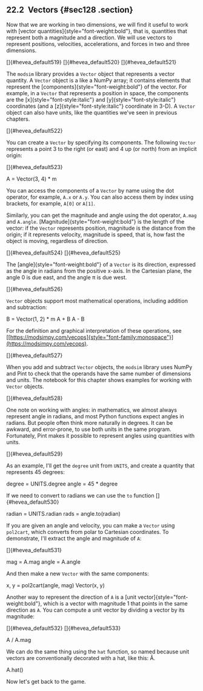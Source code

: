 ﻿22.2  Vectors {#sec128 .section}
-------------

Now that we are working in two dimensions, we will find it useful to
work with [vector quantities]{style="font-weight:bold"}, that is,
quantities that represent both a magnitude and a direction. We will use
vectors to represent positions, velocities, accelerations, and forces in
two and three dimensions.

[]{#hevea_default519} []{#hevea_default520} []{#hevea_default521}

The `modsim` library provides a `Vector` object that represents a vector
quantity. A `Vector` object is a like a NumPy array; it contains
elements that represent the [components]{style="font-weight:bold"} of
the vector. For example, in a `Vector` that represents a position in
space, the components are the [x]{style="font-style:italic"} and
[y]{style="font-style:italic"} coordinates (and a
[z]{style="font-style:italic"} coordinate in 3-D). A `Vector` object can
also have units, like the quantities we've seen in previous chapters.

[]{#hevea_default522}

You can create a `Vector` by specifying its components. The following
`Vector` represents a point 3 to the right (or east) and 4 up (or north)
from an implicit origin:

[]{#hevea_default523}

A = Vector(3, 4) \* m

You can access the components of a `Vector` by name using the dot
operator, for example, `A.x` or `A.y`. You can also access them by index
using brackets, for example, `A[0]` or `A[1]`.

Similarly, you can get the magnitude and angle using the dot operator,
`A.mag` and `A.angle`. [Magnitude]{style="font-weight:bold"} is the
length of the vector: if the `Vector` represents position, magnitude is
the distance from the origin; if it represents velocity, magnitude is
speed, that is, how fast the object is moving, regardless of direction.

[]{#hevea_default524} []{#hevea_default525}

The [angle]{style="font-weight:bold"} of a `Vector` is its direction,
expressed as the angle in radians from the positive x-axis. In the
Cartesian plane, the angle 0 is due east, and the angle π is due west.

[]{#hevea_default526}

`Vector` objects support most mathematical operations, including
addition and subtraction:

B = Vector(1, 2) \* m A + B A - B

For the definition and graphical interpretation of these operations, see
[[https://modsimpy.com/vecops]{style="font-family:monospace"}](https://modsimpy.com/vecops).

[]{#hevea_default527}

When you add and subtract `Vector` objects, the `modsim` library uses
NumPy and Pint to check that the operands have the same number of
dimensions and units. The notebook for this chapter shows examples for
working with `Vector` objects.

[]{#hevea_default528}

One note on working with angles: in mathematics, we almost always
represent angle in radians, and most Python functions expect angles in
radians. But people often think more naturally in degrees. It can be
awkward, and error-prone, to use both units in the same program.
Fortunately, Pint makes it possible to represent angles using quantities
with units.

[]{#hevea_default529}

As an example, I'll get the `degree` unit from `UNITS`, and create a
quantity that represents 45 degrees:

degree = UNITS.degree angle = 45 \* degree

If we need to convert to radians we can use the `to` function
[]{#hevea_default530}

radian = UNITS.radian rads = angle.to(radian)

If you are given an angle and velocity, you can make a `Vector` using
`pol2cart`, which converts from polar to Cartesian coordinates. To
demonstrate, I'll extract the angle and magnitude of `A`:

[]{#hevea_default531}

mag = A.mag angle = A.angle

And then make a new `Vector` with the same components:

x, y = pol2cart(angle, mag) Vector(x, y)

Another way to represent the direction of `A` is a [unit
vector]{style="font-weight:bold"}, which is a vector with magnitude 1
that points in the same direction as `A`. You can compute a unit vector
by dividing a vector by its magnitude:

[]{#hevea_default532} []{#hevea_default533}

A / A.mag

We can do the same thing using the `hat` function, so named because unit
vectors are conventionally decorated with a hat, like this: Â.

A.hat()

Now let's get back to the game.

